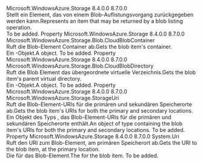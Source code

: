 <Type Name="IListBlobItem" FullName="Microsoft.WindowsAzure.Storage.Blob.IListBlobItem">
  <TypeSignature Language="C#" Value="public interface IListBlobItem" />
  <TypeSignature Language="ILAsm" Value=".class public interface auto ansi abstract IListBlobItem" />
  <TypeSignature Language="DocId" Value="T:Microsoft.WindowsAzure.Storage.Blob.IListBlobItem" />
  <TypeSignature Language="VB.NET" Value="Public Interface IListBlobItem" />
  <TypeSignature Language="F#" Value="type IListBlobItem = interface" />
  <AssemblyInfo>
    <AssemblyName>Microsoft.WindowsAzure.Storage</AssemblyName>
    <AssemblyVersion>8.4.0.0</AssemblyVersion>
    <AssemblyVersion>8.7.0.0</AssemblyVersion>
  </AssemblyInfo>
  <Interfaces />
  <Docs>
    <summary>
            <span data-ttu-id="4ee7f-101">Stellt ein Element, das von einem Blob-Auflistungsvorgang zurückgegeben werden kann.</span><span class="sxs-lookup"><span data-stu-id="4ee7f-101">Represents an item that may be returned by a blob listing operation.</span></span>
            </summary>
    <remarks>To be added.</remarks>
  </Docs>
  <Members>
    <Member MemberName="Container">
      <MemberSignature Language="C#" Value="public Microsoft.WindowsAzure.Storage.Blob.CloudBlobContainer Container { get; }" />
      <MemberSignature Language="ILAsm" Value=".property instance class Microsoft.WindowsAzure.Storage.Blob.CloudBlobContainer Container" />
      <MemberSignature Language="DocId" Value="P:Microsoft.WindowsAzure.Storage.Blob.IListBlobItem.Container" />
      <MemberSignature Language="VB.NET" Value="Public ReadOnly Property Container As CloudBlobContainer" />
      <MemberSignature Language="F#" Value="member this.Container : Microsoft.WindowsAzure.Storage.Blob.CloudBlobContainer" Usage="Microsoft.WindowsAzure.Storage.Blob.IListBlobItem.Container" />
      <MemberType>Property</MemberType>
      <AssemblyInfo>
        <AssemblyName>Microsoft.WindowsAzure.Storage</AssemblyName>
        <AssemblyVersion>8.4.0.0</AssemblyVersion>
        <AssemblyVersion>8.7.0.0</AssemblyVersion>
      </AssemblyInfo>
      <ReturnValue>
        <ReturnType>Microsoft.WindowsAzure.Storage.Blob.CloudBlobContainer</ReturnType>
      </ReturnValue>
      <Docs>
        <summary>
            <span data-ttu-id="4ee7f-102">Ruft die Blob-Element Container ab.</span><span class="sxs-lookup"><span data-stu-id="4ee7f-102">Gets the blob item's container.</span></span>
            </summary>
        <value><span data-ttu-id="4ee7f-103">Ein <see cref="T:Microsoft.WindowsAzure.Storage.Blob.CloudBlobContainer" />-Objekt.</span><span class="sxs-lookup"><span data-stu-id="4ee7f-103">A <see cref="T:Microsoft.WindowsAzure.Storage.Blob.CloudBlobContainer" /> object.</span></span></value>
        <remarks>To be added.</remarks>
      </Docs>
    </Member>
    <Member MemberName="Parent">
      <MemberSignature Language="C#" Value="public Microsoft.WindowsAzure.Storage.Blob.CloudBlobDirectory Parent { get; }" />
      <MemberSignature Language="ILAsm" Value=".property instance class Microsoft.WindowsAzure.Storage.Blob.CloudBlobDirectory Parent" />
      <MemberSignature Language="DocId" Value="P:Microsoft.WindowsAzure.Storage.Blob.IListBlobItem.Parent" />
      <MemberSignature Language="VB.NET" Value="Public ReadOnly Property Parent As CloudBlobDirectory" />
      <MemberSignature Language="F#" Value="member this.Parent : Microsoft.WindowsAzure.Storage.Blob.CloudBlobDirectory" Usage="Microsoft.WindowsAzure.Storage.Blob.IListBlobItem.Parent" />
      <MemberType>Property</MemberType>
      <AssemblyInfo>
        <AssemblyName>Microsoft.WindowsAzure.Storage</AssemblyName>
        <AssemblyVersion>8.4.0.0</AssemblyVersion>
        <AssemblyVersion>8.7.0.0</AssemblyVersion>
      </AssemblyInfo>
      <ReturnValue>
        <ReturnType>Microsoft.WindowsAzure.Storage.Blob.CloudBlobDirectory</ReturnType>
      </ReturnValue>
      <Docs>
        <summary>
            <span data-ttu-id="4ee7f-104">Ruft die Blob Element das übergeordnete virtuelle Verzeichnis.</span><span class="sxs-lookup"><span data-stu-id="4ee7f-104">Gets the blob item's parent virtual directory.</span></span>
            </summary>
        <value><span data-ttu-id="4ee7f-105">Ein <see cref="T:Microsoft.WindowsAzure.Storage.Blob.CloudBlobDirectory" />-Objekt.</span><span class="sxs-lookup"><span data-stu-id="4ee7f-105">A <see cref="T:Microsoft.WindowsAzure.Storage.Blob.CloudBlobDirectory" /> object.</span></span></value>
        <remarks>To be added.</remarks>
      </Docs>
    </Member>
    <Member MemberName="StorageUri">
      <MemberSignature Language="C#" Value="public Microsoft.WindowsAzure.Storage.StorageUri StorageUri { get; }" />
      <MemberSignature Language="ILAsm" Value=".property instance class Microsoft.WindowsAzure.Storage.StorageUri StorageUri" />
      <MemberSignature Language="DocId" Value="P:Microsoft.WindowsAzure.Storage.Blob.IListBlobItem.StorageUri" />
      <MemberSignature Language="VB.NET" Value="Public ReadOnly Property StorageUri As StorageUri" />
      <MemberSignature Language="F#" Value="member this.StorageUri : Microsoft.WindowsAzure.Storage.StorageUri" Usage="Microsoft.WindowsAzure.Storage.Blob.IListBlobItem.StorageUri" />
      <MemberType>Property</MemberType>
      <AssemblyInfo>
        <AssemblyName>Microsoft.WindowsAzure.Storage</AssemblyName>
        <AssemblyVersion>8.4.0.0</AssemblyVersion>
        <AssemblyVersion>8.7.0.0</AssemblyVersion>
      </AssemblyInfo>
      <ReturnValue>
        <ReturnType>Microsoft.WindowsAzure.Storage.StorageUri</ReturnType>
      </ReturnValue>
      <Docs>
        <summary>
            <span data-ttu-id="4ee7f-106">Ruft die Blob-Element-URIs für die primären und sekundären Speicherorte ab.</span><span class="sxs-lookup"><span data-stu-id="4ee7f-106">Gets the blob item's URIs for both the primary and secondary locations.</span></span>
            </summary>
        <value><span data-ttu-id="4ee7f-107">Ein Objekt des Typs <see cref="P:Microsoft.WindowsAzure.Storage.Blob.IListBlobItem.StorageUri" /> , das Blob-Element-URIs für die primären und sekundären Speicherorte enthält.</span><span class="sxs-lookup"><span data-stu-id="4ee7f-107">An object of type <see cref="P:Microsoft.WindowsAzure.Storage.Blob.IListBlobItem.StorageUri" /> containing the blob item's URIs for both the primary and secondary locations.</span></span></value>
        <remarks>To be added.</remarks>
      </Docs>
    </Member>
    <Member MemberName="Uri">
      <MemberSignature Language="C#" Value="public Uri Uri { get; }" />
      <MemberSignature Language="ILAsm" Value=".property instance class System.Uri Uri" />
      <MemberSignature Language="DocId" Value="P:Microsoft.WindowsAzure.Storage.Blob.IListBlobItem.Uri" />
      <MemberSignature Language="VB.NET" Value="Public ReadOnly Property Uri As Uri" />
      <MemberSignature Language="F#" Value="member this.Uri : Uri" Usage="Microsoft.WindowsAzure.Storage.Blob.IListBlobItem.Uri" />
      <MemberType>Property</MemberType>
      <AssemblyInfo>
        <AssemblyName>Microsoft.WindowsAzure.Storage</AssemblyName>
        <AssemblyVersion>8.4.0.0</AssemblyVersion>
        <AssemblyVersion>8.7.0.0</AssemblyVersion>
      </AssemblyInfo>
      <ReturnValue>
        <ReturnType>System.Uri</ReturnType>
      </ReturnValue>
      <Docs>
        <summary>
            <span data-ttu-id="4ee7f-108">Ruft den URI zum Blob-Element, am primären Speicherort ab.</span><span class="sxs-lookup"><span data-stu-id="4ee7f-108">Gets the URI to the blob item, at the primary location.</span></span>
            </summary>
        <value><span data-ttu-id="4ee7f-109">Die <see cref="T:System.Uri" /> für das Blob-Element.</span><span class="sxs-lookup"><span data-stu-id="4ee7f-109">The <see cref="T:System.Uri" /> for the blob item.</span></span></value>
        <remarks>To be added.</remarks>
      </Docs>
    </Member>
  </Members>
</Type>